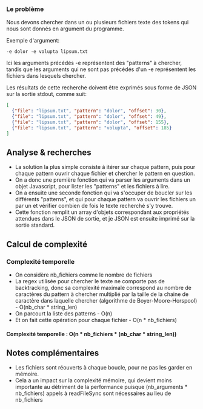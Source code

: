 ### Le problème

Nous devons chercher dans un ou plusieurs fichiers texte des tokens qui nous sont donnés en argument du programme.

Exemple d'argument:

```
-e dolor -e volupta lipsum.txt
```

Ici les arguments précédés -e représentent des "patterns" à chercher, tandis que les arguments qui ne sont pas précédés d'un -e représentent les fichiers dans lesquels chercher.

Les résultats de cette recherche doivent être exprimés sous forme de JSON sur la sortie stdout, comme suit:

```json
[
  {"file": "lipsum.txt", "pattern": "dolor", "offset": 30},
  {"file": "lipsum.txt", "pattern": "dolor", "offset": 49},
  {"file": "lipsum.txt", "pattern": "dolor", "offset": 155},
  {"file": "lipsum.txt", "pattern": "volupta", "offset": 185}
]
```

## Analyse & recherches

* La solution la plus simple consiste à itérer sur chaque pattern, puis pour chaque pattern ouvrir chaque fichier et chercher le pattern en question.
* On a donc une première fonction qui va parser les arguments dans un objet Javascript, pour lister les "patterns" et les fichiers à lire.
* On a ensuite une seconde fonction qui va s'occuper de boucler sur les différents "patterns", et qui pour chaque pattern va ouvrir les fichiers un par un et vérifier combien de fois le texte recherché s'y trouve.
* Cette fonction remplit un array d'objets correspondant aux propriétés attendues dans le JSON de sortie, et je JSON est ensuite imprimé sur la sortie standard.


## Calcul de complexité

### Complexité temporelle

* On considère nb_fichiers comme le nombre de fichiers
* La regex utilisée pour chercher le texte ne comporte pas de backtracking, donc sa complexité maximale correspond au nombre de caractères du pattern à chercher multiplié par la taille de la chaine de caractère dans laquelle chercher (algorithme de Boyer-Moore-Horspool) - O(nb_char \* string_len)
* On parcourt la liste des patterns - O(n)
* Et on fait cette opération pour chaque fichier - O(n \* nb_fichiers) 

#### Complexité temporelle : O(n \* nb_fichiers \* (nb_char \* string_len))

## Notes complémentaires
* Les fichiers sont réouverts à chaque boucle, pour ne pas les garder en mémoire.
* Cela a un impact sur la complexité mémoire, qui devient moins importante au détriment de la performance puisque (nb_arguments * nb_fichiers) appels à readFileSync sont nécessaires au lieu de nb_fichiers
